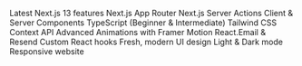 Latest Next.js 13 features
Next.js App Router
Next.js Server Actions
Client & Server Components
TypeScript (Beginner & Intermediate)
Tailwind CSS
Context API
Advanced Animations with Framer Motion
React.Email & Resend
Custom React hooks
Fresh, modern UI design
Light & Dark mode
Responsive website